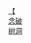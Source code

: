 [【](http://tieba.baidu.com/p/4526495484?see_lz=1&pn=)   
[念破](http://tieba.baidu.com/p/4526341736?see_lz=1&pn=)   
[树洞](http://tieba.baidu.com/p/4526660895?see_lz=1&pn=)   
